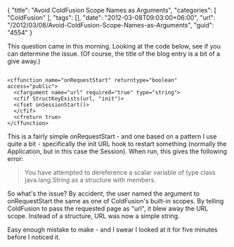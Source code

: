 {
	"title": "Avoid ColdFusion Scope Names as Arguments",
	"categories": [
		"ColdFusion"
	],
	"tags": [],
	"date": "2012-03-08T09:03:00+06:00",
	"url": "/2012/03/08/Avoid-ColdFusion-Scope-Names-as-Arguments",
	"guid": "4554"
}

This question came in this morning. Looking at the code below, see if you can determine the issue. (Of course, the title of the blog entry is a bit of a give away.)

<p>
<!--more-->
<code>
&lt;cffunction name="onRequestStart" returntype="boolean" access="public"&gt;
  &lt;cfargument name="url" required="true" type="string"&gt;
  &lt;cfif StructKeyExists(url, "init")&gt;
  &lt;cfset onSessionStart()&gt;
  &lt;/cfif&gt;
  &lt;cfreturn true&gt;
&lt;/cffunction&gt;
</code>

<p>

This is a fairly simple onRequestStart - and one based on a pattern I use quite a bit - specifically the init URL hook to restart something (normally the Application, but in this case the Session). When run, this gives the following error:

<p>

<blockquote>
You have attempted to dereference a scalar variable of type class java.lang.String as a structure with members.
</blockquote>

<p>

So what's the issue? By accident, the user named the argument to onRequestStart the same as one of ColdFusion's built-in scopes. By telling ColdFusion to pass the requested page as "url", it blew away the URL scope. Instead of a structure, URL was now a simple string.

<p>

Easy enough mistake to make - and I swear I looked at it for five minutes before I noticed it.